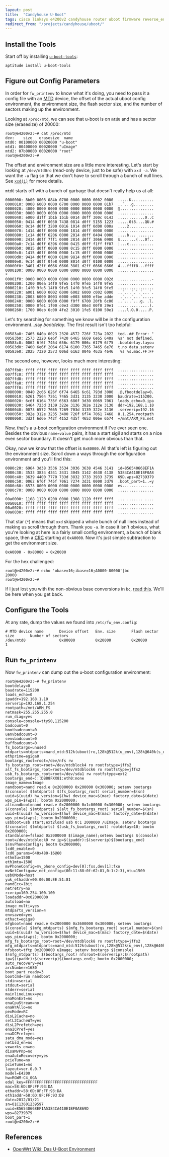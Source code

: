 ```yaml
---
layout: post
title:  "Candyhouse U-Boot"
tags: cisco linksys e4200v2 candyhouse router uboot firmware reverse_engineering
redirect_from: "/projects/candyhouse/uboot/"
---
```

## Install the Tools
Start off by installing [`u-boot-tools`](http://packages.debian.org/jessie/u-boot-tools):

```
aptitude install u-boot-tools
```

## Figure out Config Parameters

In order for `fw_printenv` to know what it's doing, you need to pass it a config file with an [MTD](http://en.wikipedia.org/wiki/Memory_Technology_Device) device, the offset of the actual uboot config environment, the environment size, the flash sector size, and the number of sectors making up the environment.

Looking at `/proc/mtd`, we can see that u-boot is on `mtd0` and has a sector size (erasesize) of 20000:

```
root@e4200v2:~# cat /proc/mtd 
dev:    size   erasesize  name
mtd0: 00100000 00020000 "u-boot"
mtd1: 00400000 00020000 "uImage"
mtd2: 07b00000 00020000 "root"
root@e4200v2:~# 
```

The offset and environment size are a little more interesting. Let's start by looking at `/dev/mtd0ro` (read-only device, just to be safe) with `xxd -a`. We want the `-a` flag so that we don't have to scroll through a bunch of null lines. See [`xxd(1)`](http://linux.die.net/man/1/xxd) for more details.

`mtd0` starts off with a bunch of garbage that doesn't really help us at all:

```
0000000: 8b00 0008 084b 0700 0000 0000 0002 0000  .....K..........
0000010: 0000 6000 0000 6700 0000 0000 0000 01b7  ..`...g.........
0000020: 4000 0000 0000 0000 0000 0000 0000 0000  @...............
0000030: 0000 0000 0000 0000 0000 0000 0000 0000  ................
0000040: e000 d1ff 1b1b 1b1b 0014 d0ff 300c 0143  ............0..C
0000050: 0414 d0ff 0030 7438 0814 d0ff 5155 1223  .....0t8....QU.#
0000060: 0c14 d0ff 3200 0016 1014 d0ff 0d00 000a  ....2...........
0000070: 1414 d0ff 0000 0000 1814 d0ff 0000 0000  ................
0000080: 1c14 d0ff 6206 0000 2014 d0ff 0404 0000  ....b... .......
0000090: 2414 d0ff 7ff1 0000 2814 d0ff 3066 0900  $.......(...0f..
00000a0: 7c14 d0ff 6396 0000 0415 d0ff f1ff ff07  |...c...........
00000b0: 0815 d0ff 0000 0008 0c15 d0ff 0000 0000  ................
00000c0: 1415 d0ff 0000 0000 1c15 d0ff 0000 0000  ................
00000d0: 9414 d0ff 0000 0100 9814 d0ff 0000 0000  ................
00000e0: 9c14 d0ff 0fe8 0000 8014 d0ff 0100 0000  ................
00000f0: 3401 d2ff 6666 6666 3801 d2ff 6666 6666  4...ffff8...ffff
0000100: 0000 0000 0000 0000 0000 0000 0000 0000  ................
*
00001f0: 0000 0000 0000 0000 0000 0000 0000 002d  ...............-
0000200: 1200 00ea 14f0 9fe5 14f0 9fe5 14f0 9fe5  ................
0000210: 14f0 9fe5 14f0 9fe5 14f0 9fe5 14f0 9fe5  ................
0000220: a001 6000 0002 6000 6002 6000 c002 6000  ..`...`.`.`...`.
0000230: 2003 6000 8003 6000 e003 6000 efbe adde   .`...`...`.....
0000240: 0000 6000 0000 6000 f0ff 6700 20fb 6c00  ..`...`...g. .l.
0000250: 0000 0fe1 1f00 c0e3 d300 80e3 00f0 29e1  ..............).
0000260: 1700 00eb 6c00 4fe2 3010 1fe5 0100 50e1  ....l.O.0.....P.
```

Let's try searching for something we know will be in the configuration environment...say _bootdelay_. The first result isn't too helpful:

```
00583a0: 7465 640a 0023 2320 4572 726f 723a 2022  ted..## Error: "
00583b0: 2573 2220 6e6f 7420 6465 6669 6e65 640a  %s" not defined.
00583c0: 0062 6f6f 7464 656c 6179 006c 6179 6f75  .bootdelay.layou
00583d0: 7400 6e6f 2064 6174 6100 7365 7465 6e76  t.no data.setenv
00583e0: 2025 7320 2573 006d 6163 0046 463a 4646   %s %s.mac.FF:FF
```

The second one, however, looks much more interesting:

```
007ffb0: ffff ffff ffff ffff ffff ffff ffff ffff  ................
007ffc0: ffff ffff ffff ffff ffff ffff ffff ffff  ................
007ffd0: ffff ffff ffff ffff ffff ffff ffff ffff  ................
007ffe0: ffff ffff ffff ffff ffff ffff ffff ffff  ................
007fff0: ffff ffff ffff ffff ffff ffff ffff ffff  ................
0080000: 0040 2c66 626f 6f74 6465 6c61 793d 3000  .@,fbootdelay=0.
0080010: 6261 7564 7261 7465 3d31 3135 3230 3000  baudrate=115200.
0080020: 6c6f 6164 735f 6563 686f 3d30 0069 7061  loads_echo=0.ipa
0080030: 6464 723d 3139 322e 3136 382e 312e 3130  ddr=192.168.1.10
0080040: 0073 6572 7665 7269 703d 3139 322e 3136  .serverip=192.16
0080050: 382e 312e 3235 3400 726f 6f74 7061 7468  8.1.254.rootpath
0080060: 3d2f 6d6e 742f 4152 4d5f 4653 006e 6574  =/mnt/ARM_FS.net
```

Now, that's a u-boot configuration environment if I've ever seen one. Besides the obvious `name=value` pairs, it has a start sigil and starts on a nice even sector boundary. It doesn't get much more obvious than that.

Okay, now we know that the offset is `0x80000`. All that's left is figuring out the environment size. Scroll down a ways through the configuration environment and you'll find this:

```
0080c20: 6964 3d38 3536 3534 3036 3638 4546 3141  id=856540668EF1A
0080c30: 3533 3834 4341 3431 3045 3142 4630 4138  5384CA410E1BF0A8
0080c40: 3639 4400 7770 733d 3832 3733 3933 3739  69D.wps=82739379
0080c50: 0062 6f6f 745f 7061 7274 3d31 0000 3d79  .boot_part=1..=y
0080c60: 6573 0000 0000 0000 0000 0000 0000 0000  es..............
0080c70: 0000 0000 0000 0000 0000 0000 0000 0000  ................
*
00a0000: 1108 1120 0200 0000 1308 1120 ffff ffff  ... ....... ....
00a0010: ffff ffff ffff ffff ffff ffff ffff ffff  ................
00a0020: ffff ffff ffff ffff ffff ffff ffff ffff  ................
00a0030: ffff ffff ffff ffff ffff ffff ffff ffff  ................
```

That star (`*`) means that `xxd` skipped a whole bunch of null lines instead of making us scroll through them. Thank you `-a`. In case it isn't obvious, what you're looking at here is a fairly small config environment, a bunch of blank space, then a [CRC](http://en.wikipedia.org/wiki/Cyclic_redundancy_check) starting at `0xA0000`. Now it's just simple subtraction to get the environment size.

```
0xA0000 - 0x80000 = 0x20000
```

For the hex challenged:

```
root@e4200v2:~# echo 'obase=16;ibase=16;A0000-80000'|bc
20000
root@e4200v2:~#
```

If I just lost you with the non-obvious base conversions in `bc`, [read this](http://www.basicallytech.com/blog/?/archives/23-command-line-calculations-using-bc.html#dec_hex). We'll be here when you get back.

## Configure the Tools

At any rate, dump the values we found into `/etc/fw_env.config`:

```
# MTD device name       Device offset   Env. size       Flash sector size       Number of sectors
/dev/mtd0               0x80000         0x20000         0x20000                 1
```   

## Run `fw_printenv`

Now `fw_printenv` can dump out the u-boot configuration environment:

```
root@e4200v2:~# fw_printenv 
bootdelay=0
baudrate=115200
loads_echo=0
ipaddr=192.168.1.10
serverip=192.168.1.254
rootpath=/mnt/ARM_FS
netmask=255.255.255.0
run_diag=yes
console=console=ttyS0,115200
badcount=0
bootbadcount=0
uenvbadcount=0
senvbadcount=0
buffbadcount=0
fs_bootargs=unused
mtdparts=mtdparts=nand_mtd:512k(uboot)ro,128k@512k(u_env),128k@640k(s_env),26m@2m(kernel),26m@2m(rootfs)fs,26m@28m(alt_kernel),26m@28m(alt_rootfs)fs,74m@54m(syscfg)
ethprime=egiga0
bootargs_root=root=/dev/nfs rw
fs_bootargs_root=root=/dev/mtdblock4 ro rootfstype=jffs2
alt_fs_bootargs_root=root=/dev/mtdblock6 ro rootfstype=jffs2
usb_fs_bootargs_root=root=/dev/sda1 rw rootfstype=ext2
bootargs_end=:::DB88FXX81:eth0:none
image_name=uImage
nandboot=nand read.e 0x2000000 0x200000 0x300000; setenv bootargs $(console) $(mtdparts) $(fs_bootargs_root) serial_number=$(sn) uuid=$(uuid) hw_version=$(hw) device_mac=$(mac) factory_date=$(date) wps_pin=$(wps); bootm 0x2000000;
altnandboot=nand read.e 0x2000000 0x1c00000 0x300000; setenv bootargs $(console) $(mtdparts) $(alt_fs_bootargs_root) serial_number=$(sn) uuid=$(uuid) hw_version=$(hw) device_mac=$(mac) factory_date=$(date) wps_pin=$(wps); bootm 0x2000000;
usbboot=usb start;ext2load usb 0:1 2000000 /uImage; setenv bootargs $(console) $(mtdparts) $(usb_fs_bootargs_root) rootdelay=10; bootm 0x2000000;
standalone=fsload 0x2000000 $(image_name);setenv bootargs $(console) root=/dev/mtdblock0 rw ip=$(ipaddr):$(serverip)$(bootargs_end) $(mvPhoneConfig); bootm 0x2000000;
lcd0_enable=0
lcd0_params=640x480-16@60
ethmtu=1500
eth1mtu=1500
mvPhoneConfig=mv_phone_config=dev[0]:fxs,dev[1]:fxo
mvNetConfig=mv_net_config=(00:11:88:0f:62:81,0:1:2:3),mtu=1500
usb0Mode=host
yuk_ethaddr=00:00:00:EE:51:81
nandEcc=1bit
netretry=no
rcvrip=169.254.100.100
loadaddr=0x02000000
autoload=no
image_multi=yes
mtdparts_version=4
envsaved=yes
ethact=egiga0
mfgboot=nand read.e 0x2000000 0x3600000 0x300000; setenv bootargs $(console) $(mfg_mtdparts) $(mfg_fs_bootargs_root) serial_number=$(sn) uuid=$(uuid) hw_version=$(hw) device_mac=$(mac) factory_date=$(date) wps_pin=$(wps); bootm 0x2000000;
mfg_fs_bootargs_root=root=/dev/mtdblock8 ro rootfstype=jffs2
mfg_mtdparts=mtdparts=nand_mtd:512k(uboot)ro,128k@512k(u_env),128k@640k(s_env),26m@2m(kernel),26m@2m(rootfs)fs,26m@28m(alt_kernel),26m@28m(alt_rootfs)fs,26m@54m(mfg_kernel),26m@54m(mfg_rootfs)fs,48m@80m(syscfg)
nfsboot=tftp 0x2000000 uImage; setenv bootargs $(console) $(mfg_mtdparts) $(bootargs_root) nfsroot=$(serverip):$(rootpath) ip=$(ipaddr):$(serverip)$(bootargs_end); bootm 0x2000000;
auto_recovery=yes
arcNumber=1680
boot_part_ready=3
bootcmd=run nandboot
stdin=serial
stdout=serial
stderr=serial
mainlineLinux=yes
enaMonExt=no
enaCpuStream=no
enaWrAllo=no
pexMode=RC
disL2Cache=no
setL2CacheWT=yes
disL2Prefetch=yes
enaICPref=yes
enaDCPref=yes
sata_dma_mode=yes
netbsd_en=no
vxworks_en=no
disaMvPnp=no
enaAutoRecovery=yes
pcieTune=no
pcieTune1=no
layout=ver.0.0.7
model=E4200
hw=RGWM-C4_0GA
edal_key=FFFFFFFFFFFFFFFFFFFFFFFFFFFFFFFF
mac=58:6D:8F:FF:93:DA
ethaddr=58:6D:8F:FF:93:DA
eth1addr=58:6D:8F:FF:93:DB
date=2012/01/21
sn=01C13601239597
uuid=856540668EF1A5384CA410E1BF0A869D
wps=82739379
boot_part=1
root@e4200v2:~# 
```

## References

* [OpenWrt Wiki: Das U-Boot Environment](http://wiki.openwrt.org/doc/techref/bootloader/uboot.config)

